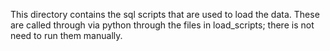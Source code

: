 This directory contains the sql scripts that are used to load the data. These are called through via python through the files in load_scripts; there is not need to run them manually. 
